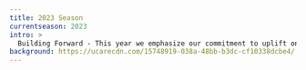 ```yaml
---
title: 2023 Season
currentseason: 2023
intro: >
  Building Forward - This year we emphasize our commitment to uplift one another as we explore ways to connect, cope, and be moved to make change. Join us as we look for comfort in comic relief, seek unity in collaboration, and find inspiration in the stories of those fighting for justice and equality.
background: https://ucarecdn.com/15748919-038a-48bb-b3dc-cf10338dcbe4/
---
```

